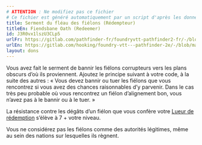 ```yaml
---
# ATTENTION : Ne modifiez pas ce fichier
# Ce fichier est généré automatiquement par un script d'après les données du module Foundry VTT officiel et de sa traduction
title: Serment du fléau des fiélons (Rédempteur)
titleEn: Fiendsbane Oath (Redeemer)
id: J3R0vx1lszU3CLp5
urlFr: https://gitlab.com/pathfinder-fr/foundryvtt-pathfinder2-fr/-/blob/master/data/feats/J3R0vx1lszU3CLp5.htm
urlEn: https://gitlab.com/hooking/foundry-vtt---pathfinder-2e/-/blob/master/packs/data/feats.db/fiendsbane-oath-redeemer.json
layout: dons
---
```

Vous avez fait le serment de bannir les fiélons corrupteurs vers les plans obscurs d’où ils proviennent. Ajoutez le principe suivant à votre code, à la suite des autres : « Vous devez bannir ou tuer les fiélons que vous rencontrez si vous avez des chances raisonnables d’y parvenir. Dans le cas très peu probable où vous rencontrez un fiélon d’alignement bon, vous n’avez pas à le bannir ou à le tuer. »

La résistance contre les dégâts d’un fiélon que vous confère votre [Lueur de rédemption](../actions/lueur-de-rédemption.html) s’élève à 7 + votre niveau.

Vous ne considérez pas les fiélons comme des autorités légitimes, même au sein des nations sur lesquelles ils règnent.
